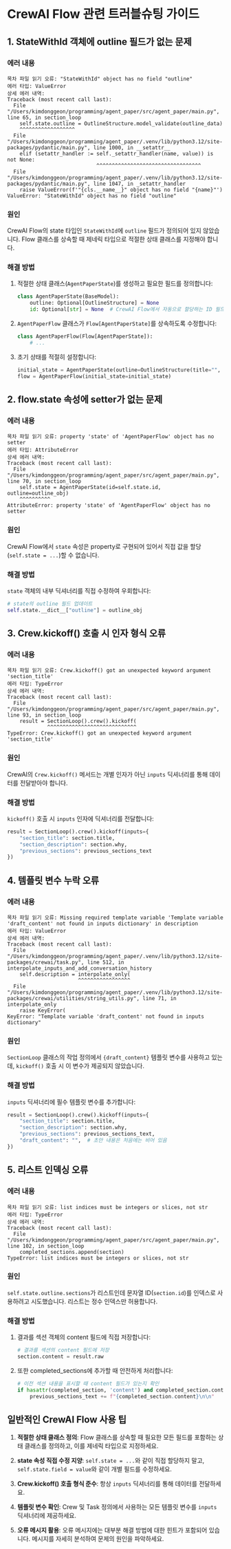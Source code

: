 # CrewAI Flow 관련 트러블슈팅 가이드

## 1. StateWithId 객체에 outline 필드가 없는 문제

### 에러 내용

```
목차 파일 읽기 오류: "StateWithId" object has no field "outline"
에러 타입: ValueError
상세 에러 내역:
Traceback (most recent call last):
  File "/Users/kimdonggeon/programming/agent_paper/src/agent_paper/main.py", line 65, in section_loop
    self.state.outline = OutlineStructure.model_validate(outline_data)
    ^^^^^^^^^^^^^^^^^^
  File "/Users/kimdonggeon/programming/agent_paper/.venv/lib/python3.12/site-packages/pydantic/main.py", line 1000, in __setattr__
    elif (setattr_handler := self._setattr_handler(name, value)) is not None:
                             ^^^^^^^^^^^^^^^^^^^^^^^^^^^^^^^^^^
  File "/Users/kimdonggeon/programming/agent_paper/.venv/lib/python3.12/site-packages/pydantic/main.py", line 1047, in _setattr_handler
    raise ValueError(f'"{cls.__name__}" object has no field "{name}"')
ValueError: "StateWithId" object has no field "outline"
```

### 원인

CrewAI Flow의 state 타입인 `StateWithId`에 `outline` 필드가 정의되어 있지 않았습니다. Flow 클래스를 상속할 때 제네릭 타입으로 적절한 상태 클래스를 지정해야 합니다.

### 해결 방법

1. 적절한 상태 클래스(`AgentPaperState`)를 생성하고 필요한 필드를 정의합니다:

   ```python
   class AgentPaperState(BaseModel):
       outline: Optional[OutlineStructure] = None
       id: Optional[str] = None  # CrewAI Flow에서 자동으로 할당하는 ID 필드
   ```

2. `AgentPaperFlow` 클래스가 `Flow[AgentPaperState]`를 상속하도록 수정합니다:

   ```python
   class AgentPaperFlow(Flow[AgentPaperState]):
       # ...
   ```

3. 초기 상태를 적절히 설정합니다:
   ```python
   initial_state = AgentPaperState(outline=OutlineStructure(title="", sections=[]))
   flow = AgentPaperFlow(initial_state=initial_state)
   ```

## 2. flow.state 속성에 setter가 없는 문제

### 에러 내용

```
목차 파일 읽기 오류: property 'state' of 'AgentPaperFlow' object has no setter
에러 타입: AttributeError
상세 에러 내역:
Traceback (most recent call last):
  File "/Users/kimdonggeon/programming/agent_paper/src/agent_paper/main.py", line 70, in section_loop
    self.state = AgentPaperState(id=self.state.id, outline=outline_obj)
    ^^^^^^^^^^
AttributeError: property 'state' of 'AgentPaperFlow' object has no setter
```

### 원인

CrewAI Flow에서 `state` 속성은 property로 구현되어 있어서 직접 값을 할당(`self.state = ...`)할 수 없습니다.

### 해결 방법

`state` 객체의 내부 딕셔너리를 직접 수정하여 우회합니다:

```python
# state의 outline 필드 업데이트
self.state.__dict__["outline"] = outline_obj
```

## 3. Crew.kickoff() 호출 시 인자 형식 오류

### 에러 내용

```
목차 파일 읽기 오류: Crew.kickoff() got an unexpected keyword argument 'section_title'
에러 타입: TypeError
상세 에러 내역:
Traceback (most recent call last):
  File "/Users/kimdonggeon/programming/agent_paper/src/agent_paper/main.py", line 93, in section_loop
    result = SectionLoop().crew().kickoff(
             ^^^^^^^^^^^^^^^^^^^^^^^^^^^^^
TypeError: Crew.kickoff() got an unexpected keyword argument 'section_title'
```

### 원인

CrewAI의 `Crew.kickoff()` 메서드는 개별 인자가 아닌 `inputs` 딕셔너리를 통해 데이터를 전달받아야 합니다.

### 해결 방법

`kickoff()` 호출 시 `inputs` 인자에 딕셔너리를 전달합니다:

```python
result = SectionLoop().crew().kickoff(inputs={
    "section_title": section.title,
    "section_description": section.why,
    "previous_sections": previous_sections_text
})
```

## 4. 템플릿 변수 누락 오류

### 에러 내용

```
목차 파일 읽기 오류: Missing required template variable 'Template variable 'draft_content' not found in inputs dictionary' in description
에러 타입: ValueError
상세 에러 내역:
Traceback (most recent call last):
  File "/Users/kimdonggeon/programming/agent_paper/.venv/lib/python3.12/site-packages/crewai/task.py", line 512, in interpolate_inputs_and_add_conversation_history
    self.description = interpolate_only(
                       ^^^^^^^^^^^^^^^^^
  File "/Users/kimdonggeon/programming/agent_paper/.venv/lib/python3.12/site-packages/crewai/utilities/string_utils.py", line 71, in interpolate_only
    raise KeyError(
KeyError: "Template variable 'draft_content' not found in inputs dictionary"
```

### 원인

`SectionLoop` 클래스의 작업 정의에서 `{draft_content}` 템플릿 변수를 사용하고 있는데, `kickoff()` 호출 시 이 변수가 제공되지 않았습니다.

### 해결 방법

`inputs` 딕셔너리에 필수 템플릿 변수를 추가합니다:

```python
result = SectionLoop().crew().kickoff(inputs={
    "section_title": section.title,
    "section_description": section.why,
    "previous_sections": previous_sections_text,
    "draft_content": "",  # 초안 내용은 처음에는 비어 있음
})
```

## 5. 리스트 인덱싱 오류

### 에러 내용

```
목차 파일 읽기 오류: list indices must be integers or slices, not str
에러 타입: TypeError
상세 에러 내역:
Traceback (most recent call last):
  File "/Users/kimdonggeon/programming/agent_paper/src/agent_paper/main.py", line 102, in section_loop
    completed_sections.append(section)
TypeError: list indices must be integers or slices, not str
```

### 원인

`self.state.outline.sections`가 리스트인데 문자열 ID(`section.id`)를 인덱스로 사용하려고 시도했습니다. 리스트는 정수 인덱스만 허용합니다.

### 해결 방법

1. 결과를 섹션 객체의 content 필드에 직접 저장합니다:

   ```python
   # 결과를 섹션의 content 필드에 저장
   section.content = result.raw
   ```

2. 또한 completed_sections에 추가할 때 안전하게 처리합니다:
   ```python
   # 이전 섹션 내용을 표시할 때 content 필드가 있는지 확인
   if hasattr(completed_section, 'content') and completed_section.content:
       previous_sections_text += f"{completed_section.content}\n\n"
   ```

## 일반적인 CrewAI Flow 사용 팁

1. **적절한 상태 클래스 정의**: Flow 클래스를 상속할 때 필요한 모든 필드를 포함하는 상태 클래스를 정의하고, 이를 제네릭 타입으로 지정하세요.

2. **state 속성 직접 수정 지양**: `self.state = ...`와 같이 직접 할당하지 말고, `self.state.field = value`와 같이 개별 필드를 수정하세요.

3. **Crew.kickoff() 호출 형식 준수**: 항상 `inputs` 딕셔너리를 통해 데이터를 전달하세요.

4. **템플릿 변수 확인**: Crew 및 Task 정의에서 사용하는 모든 템플릿 변수를 `inputs` 딕셔너리에 제공하세요.

5. **오류 메시지 활용**: 오류 메시지에는 대부분 해결 방법에 대한 힌트가 포함되어 있습니다. 메시지를 자세히 분석하여 문제의 원인을 파악하세요.
